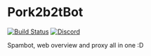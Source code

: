 # Pork2b2tBot

[![Build Status](https://jenkins.daporkchop.net/job/PorkStudios/job/Pork2b2tBot/job/master/badge/icon)](https://jenkins.daporkchop.net/job/PorkStudios/job/Pork2b2tBot/)
[![Discord](https://img.shields.io/discord/428813657816956929.svg)](https://discord.gg/FrBHHCk)

Spambot, web overview and proxy all in one :D
